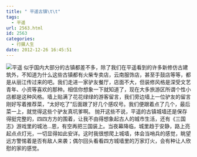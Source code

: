 ```yaml
---
title: " 平遥古镇\t\t"
tags:
  - 平遥
url: 2563.html
id: 2563
categories:
  - 行摄人生
date: 2012-12-26 16:45:51
---
```


![平遥](../../../images/2012/12/pingyao.jpg "pingyao") 似乎国内大部分的古镇都差不多，除了我们在平遥看到的许多新修仿古建筑外，不知道为什么这些古镇都有火柴专卖店，云南服饰店，甚至手鼓店等等，都是从丽江传过来的吧。我们走进一家驴友餐厅，店面不大，但装修风格是深受文艺青年、小资等喜欢的那种。相信你想象一下就知道了，现在大多旅游区所谓个性小店都是这种风格。墙上贴满了花花绿绿的游客留言，我们旁边墙上一位驴友的留言刚好写着推荐菜，“太好吃了”后面跟了好几个感叹号。我们便跟着点了几个，最后菜一上，就觉得这些个驴友真坑爹啊。 抛开这些不说，平遥的古镇城墙还是保存得挺完整的，四四方方的围着，让我不由得想象起古人的城市生活，还有《三国志》游戏里的城池...恩，有空再把三国装上。当夜幕降临，城里趋于安静，路上亮起点点灯光，一切显得如此安详。这时我很想爬上城墙，体会当哨兵的感觉，眺望远方警惕着是否有敌人来袭；偶尔回头看看四方城墙里的万家灯火，会有种让人欣慰的家的感觉。